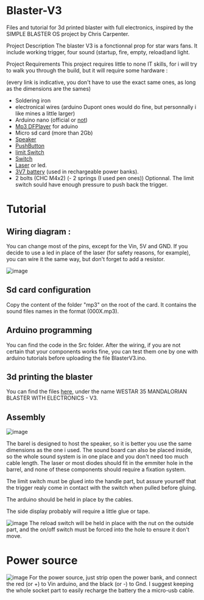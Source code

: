 # Blaster-V3
Files and tutorial for 3d printed blaster with full electronics, inspired by the SIMPLE BLASTER OS project by Chris Carpenter.

Project Description
The blaster V3 is a fonctionnal prop for star wars fans. It include working trigger, four sound (startup, fire, empty, reload)and light.

Project Requirements
This project requires little to none IT skills, for i will try to walk you through the build, but it will require some hardware :

(every link is indicative, you don't have to use the exact same ones, as long as the dimensions are the sames)

- Soldering iron
- electronical wires (arduino Dupont ones would do fine, but personnally i like mines a little larger)
- Arduino nano (official or [not](https://www.amazon.fr/s?k=arduino+nano+elegoo&__mk_fr_FR=%C3%85M%C3%85%C5%BD%C3%95%C3%91&crid=21AOODUQ6L2EV&sprefix=arduino+nano+elegoo%2Caps%2C70&ref=nb_sb_noss_1))
- [Mp3 DFPlayer](https://www.amazon.fr/AZDelivery-DFPlayer-Arduino-compris-eBook/dp/B07Z5D1TX8/ref=sr_1_3_sspa?keywords=dfplayer+mini+mp3+arduino&qid=1680517477&sprefix=dfp%2Caps%2C74&sr=8-3-spons&sp_csd=d2lkZ2V0TmFtZT1zcF9hdGY&psc=1) for aduino 
- Micro sd card (more than 2Gb)
- [Speaker](https://fr.aliexpress.com/item/32921436094.html?isdl=y&aff_fsk=_9znYgV&src=Connexity&aff_platform=aff_feeds&aff_short_key=_9znYgV&pdp_npi=2%40dis%21EUR%211.87%211.64%21%21%21%21%21%40%2166133252193%21afff&dp=16805211846515582166112021000008005&cn=318473&cv=a5930b23d6663d1663e90cd684112080)
- [PushButton](https://www.amazon.fr/Ytian-Bouton-Momentan%C3%A9s-Poussoir-Interrupteur/dp/B07C845S2Q/ref=sr_1_22?__mk_fr_FR=%C3%85M%C3%85%C5%BD%C3%95%C3%91&crid=32O9IRXOQR8O5&keywords=bouton+poussoir+2a+2+broches&qid=1680521309&sprefix=bouton+poussir+2a+2broche%2Caps%2C75&sr=8-22)
- [limit Switch](https://www.amazon.fr/UKCOCO-interrupteur-commutateur-bouton-poussoir-momentan%C3%A9/dp/B07MDJZJG5/ref=sr_1_6?keywords=bouton+fin+de+course&qid=1680521338&sprefix=boton+fin+de+co%2Caps%2C73&sr=8-6)
- [Switch](https://www.amazon.fr/Youmile-interrupteurs-glissi%C3%A8re-verticaux-interrupteur/dp/B08SM2HHNR/ref=sr_1_12?__mk_fr_FR=%C3%85M%C3%85%C5%BD%C3%95%C3%91&crid=HISOVMCE42Q9&keywords=interrupteur%2Barduino&qid=1680521400&sprefix=inerrupteur%2Barduino%2Caps%2C72&sr=8-12&th=1)
- [Laser](https://www.amazon.fr/RUNCCI-YUN-Photor%C3%A9sistance-R%C3%A9sistance-D%C3%A9pendant-Lumi%C3%A8re/dp/B08N1F5YBG/ref=sr_1_2_sspa?adgrpid=1353499750845157&hvadid=84594162209376&hvbmt=be&hvdev=c&hvlocphy=126407&hvnetw=o&hvqmt=e&hvtargid=kwd-84594261404324%3Aloc-66&hydadcr=27708_2269046&keywords=arduino+laser&qid=1680522013&sr=8-2-spons&sp_csd=d2lkZ2V0TmFtZT1zcF9hdGY&psc=1) or led.
- [3V7 battery](https://fr.aliexpress.com/item/1005002103573966.html?spm=a2g0o.productlist.main.1.2878Y3HlY3HlwL&algo_pvid=c6a24adb-264b-4a89-9a11-c64aae41eedb&algo_exp_id=c6a24adb-264b-4a89-9a11-c64aae41eedb-0&pdp_npi=3%40dis%21EUR%213.2%210.99%21%21%21%21%21%402145280e16810720125923848d06eb%2112000018750964947%21sea%21FR%210&curPageLogUid=wxnUIWOozNJB) (used in rechargeable power banks). 
- 2 bolts (CHC M4x2)
(- 2 springs (I used pen ones)) Optionnal. The limit switch sould have enough pressure to push back the trigger.

# Tutorial

## Wiring diagram : 
You can change most of the pins, except for the Vin, 5V and GND.
If you decide to use a led in place of the laser (for safety reasons, for example), you can wire it the same way, but don't forget to add a resistor.

![image]([https://user-images.githubusercontent.com/129743177/230795071-87c8c174-db06-427d-ab05-0a17377ab25e.png](https://user-images.githubusercontent.com/129743177/230795277-bea13ceb-bde7-4005-866e-dceec82eb011.png))

## Sd card configuration
Copy the content of the folder "mp3" on the root of the card. It contains the sound files names in the format (000X.mp3).

## Arduino programming
You can find the code in the Src folder. After the wiring, if you are not certain that your components works fine, you can test them one by one with arduino tutorials before uploading the file BlasterV3.ino.

## 3d printing the blaster
You can find the files [here](https://cults3d.com/en/users/DreamShapr/creations), under the name WESTAR 35 MANDALORIAN BLASTER WITH ELECTRONICS - V3.


## Assembly
![image](![image](https://user-images.githubusercontent.com/129743177/230795257-d6a11056-ae1c-4426-ac41-bf0b0ec874e6.png))

The barel is designed to host the speaker, so it is better you use the same dimensions as the one i used. The sound board can also be placed inside, so the whole sound system is in one place and you don't need too much cable length. The laser or most diodes should fit in the emmiter hole in the barrel, and none of these components should require a fixation system.

The limit switch must be glued into the handle part, but assure yourself that the trigger realy come in contact with the switch when pulled before gluing.

The arduino should be held in place by the cables.

The side display probably will require a little glue or tape.

![image](![image](https://user-images.githubusercontent.com/129743177/230795236-cfec7d25-c50e-4dee-8868-ae3e3e2e6e28.png))
The reload switch will be held in place with the nut on the outside part, and the on/off switch must be forced into the hole to ensure it don't move.

# Power source
![image](![image](https://user-images.githubusercontent.com/129743177/230795461-d037d450-12cf-4a74-84ea-5dfec0fbbcea.png))
For the power source, just strip open the power bank, and connect the red (or +) to Vin arduino, and the black (or -) to Gnd. I suggest keeping the whole socket part to easily recharge the battery the a micro-usb cable.

